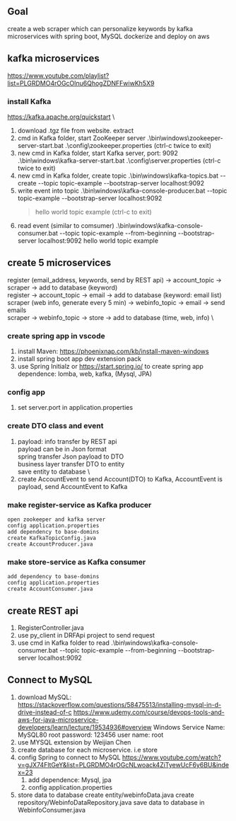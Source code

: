 ## Goal
create a web scraper which can personalize keywords by kafka microservices with spring boot, MySQL
dockerize and deploy on aws

## kafka microservices
https://www.youtube.com/playlist?list=PLGRDMO4rOGcOlnu6QhogZDNFFwiwKh5X9

### install Kafka
https://kafka.apache.org/quickstart \
1. download .tgz file from website. extract
2. cmd in Kafka folder, start ZooKeeper server
    .\bin\windows\zookeeper-server-start.bat .\config\zookeeper.properties 
    (ctrl-c twice to exit)
3. new cmd in Kafka folder, start Kafka server, port: 9092
    .\bin\windows\kafka-server-start.bat .\config\server.properties
    (ctrl-c twice to exit)
4. new cmd in Kafka folder, create topic
    .\bin\windows\kafka-topics.bat --create --topic topic-example --bootstrap-server localhost:9092
5. write event into topic
    .\bin\windows\kafka-console-producer.bat --topic topic-example --bootstrap-server localhost:9092
    >hello world
    >topic example 
    (ctrl-c to exit)
6. read event (similar to comsumer)
    .\bin\windows\kafka-console-consumer.bat --topic topic-example --from-beginning --bootstrap-server localhost:9092
    hello world
    topic example

## create 5 microservices
register (email_address, keywords, send by REST api) -> account_topic -> scraper -> add to database (keyword) \
register -> account_topic -> email -> add to database (keyword: email list) \
scraper (web info, generate every 5 min) -> webinfo_topic -> email -> send emails \
scraper -> webinfo_topic -> store -> add to database (time, web, info) \



### create spring app in vscode
1. install Maven: https://phoenixnap.com/kb/install-maven-windows
2. install spring boot app dev extension pack
3. use Spring Initialz or https://start.spring.io/ to create spring app
    dependence: lomba, web, kafka, (Mysql, JPA)

### config app
1. set server.port in application.properties

### create DTO class and event
1. payload: info transfer by REST api \
payload can be in Json format \
spring transfer Json payload to DTO \
business layer transfer DTO to entity \
save entity to database \
2. create AccountEvent to send Account(DTO) to Kafka, AccountEvent is payload, send AccountEvent to Kafka

### make register-service as Kafka producer
    open zookeeper and kafka server
    config application.properties
    add dependency to base-domins
    create KafkaTopicConfig.java
    create AccountProducer.java

### make store-service as Kafka consumer
    add dependency to base-domins
    config application.properties
    create AccountConsumer.java

## create REST api
1. RegisterController.java
2. use py_client in DRFApi project to send request
3. use cmd in Kafka folder to read
    .\bin\windows\kafka-console-consumer.bat --topic topic-example --from-beginning --bootstrap-server localhost:9092

## Connect to MySQL
1. download MySQL: 
    https://stackoverflow.com/questions/58475513/installing-mysql-in-d-drive-instead-of-c
    https://www.udemy.com/course/devops-tools-and-aws-for-java-microservice-developers/learn/lecture/19534936#overview
    Windows Service Name: MySQL80
    root password: 123456
    user name: root
2. use MYSQL extension by Weijian Chen
3. create database for each microservice. i.e store
4. config Spring to connect to MySQL
    https://www.youtube.com/watch?v=gJX74FltGeY&list=PLGRDMO4rOGcNLwoack4ZiTyewUcF6y6BU&index=23
    1. add dependence: Mysql, jpa
    2. config application.properties
5. store data to database
    create entity/webinfoData.java
    create repository/WebinfoDataRepository.java
    save data to database in WebinfoConsumer.java